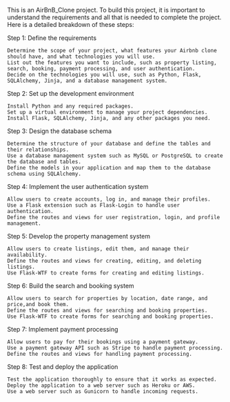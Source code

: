 This is an AirBnB_Clone project. To build this project, it is important to understand the requirements and all that is needed to complete the project.
Here is a  detailed breakdown of these steps:

Step 1: Define the requirements

    Determine the scope of your project, what features your Airbnb clone should have, and what technologies you will use.
    List out the features you want to include, such as property listing, search, booking, payment processing, and user authentication.
    Decide on the technologies you will use, such as Python, Flask, SQLAlchemy, Jinja, and a database management system.

Step 2: Set up the development environment

    Install Python and any required packages.
    Set up a virtual environment to manage your project dependencies.
    Install Flask, SQLAlchemy, Jinja, and any other packages you need.

Step 3: Design the database schema

    Determine the structure of your database and define the tables and their relationships.
    Use a database management system such as MySQL or PostgreSQL to create the database and tables.
    Define the models in your application and map them to the database schema using SQLAlchemy.

Step 4: Implement the user authentication system

    Allow users to create accounts, log in, and manage their profiles.
    Use a Flask extension such as Flask-Login to handle user authentication.
    Define the routes and views for user registration, login, and profile management.

Step 5: Develop the property management system

    Allow users to create listings, edit them, and manage their availability.
    Define the routes and views for creating, editing, and deleting listings.
    Use Flask-WTF to create forms for creating and editing listings.

Step 6: Build the search and booking system

    Allow users to search for properties by location, date range, and price,and book them.
    Define the routes and views for searching and booking properties.
    Use Flask-WTF to create forms for searching and booking properties.

Step 7: Implement payment processing

    Allow users to pay for their bookings using a payment gateway.
    Use a payment gateway API such as Stripe to handle payment processing.
    Define the routes and views for handling payment processing.

Step 8: Test and deploy the application

    Test the application thoroughly to ensure that it works as expected.
    Deploy the application to a web server such as Heroku or AWS.
    Use a web server such as Gunicorn to handle incoming requests.
